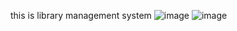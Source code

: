 this is library management system
![image](https://github.com/Rsiddhardhavarma/LIBRARY-MANAGEMENT-SYSTEM/assets/148027058/c250a0ff-6b33-4de0-ad7a-8e9924cef2b3)
![image](https://github.com/Rsiddhardhavarma/LIBRARY-MANAGEMENT-SYSTEM/assets/148027058/02a1ee5d-8e88-40ee-a333-623555042a98)

